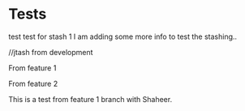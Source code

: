 # Tests
test
test for stash 1
I am adding some more info to test the stashing.. 

//jtash from development

From feature 1

From feature 2

This is a test from feature 1 branch with Shaheer.